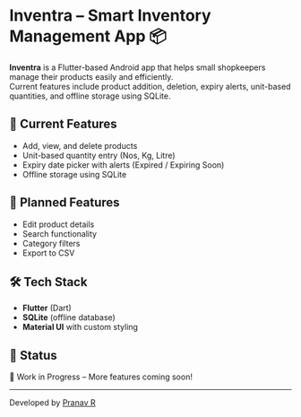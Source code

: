 # Inventra – Smart Inventory Management App 📦

**Inventra** is a Flutter-based Android app that helps small shopkeepers manage their products easily and efficiently.  
Current features include product addition, deletion, expiry alerts, unit-based quantities, and offline storage using SQLite.

## 🚀 Current Features
- Add, view, and delete products
- Unit-based quantity entry (Nos, Kg, Litre)
- Expiry date picker with alerts (Expired / Expiring Soon)
- Offline storage using SQLite

## 📅 Planned Features
- Edit product details
- Search functionality
- Category filters
- Export to CSV

## 🛠️ Tech Stack
- **Flutter** (Dart)
- **SQLite** (offline database)
- **Material UI** with custom styling

## 📌 Status
🚧 Work in Progress – More features coming soon!

---
Developed by [Pranav R](https://www.linkedin.com/in/pranav-r-76292031a/)

